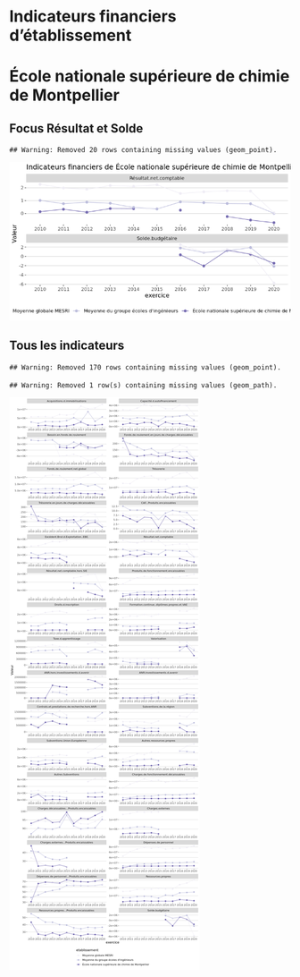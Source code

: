 Indicateurs financiers d’établissement
================

# École nationale supérieure de chimie de Montpellier

## Focus Résultat et Solde

    ## Warning: Removed 20 rows containing missing values (geom_point).

![](école_nationale_supérieure_de_chimie_de_montpellier_files/figure-gfm/etab.focus-1.png)<!-- -->

## Tous les indicateurs

    ## Warning: Removed 170 rows containing missing values (geom_point).

    ## Warning: Removed 1 row(s) containing missing values (geom_path).

![](école_nationale_supérieure_de_chimie_de_montpellier_files/figure-gfm/etab-1.png)<!-- -->
